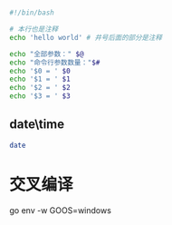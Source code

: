 # 

## 
```sh
#!/bin/bash

# 本行也是注释
echo 'hello world' # 井号后面的部分是注释

echo "全部参数：" $@
echo "命令行参数数量："$#
echo '$0 = ' $0
echo '$1 = ' $1
echo '$2 = ' $2
echo '$3 = ' $3
```

## date\time
```sh
date

```

# 交叉编译

go env -w GOOS=windows